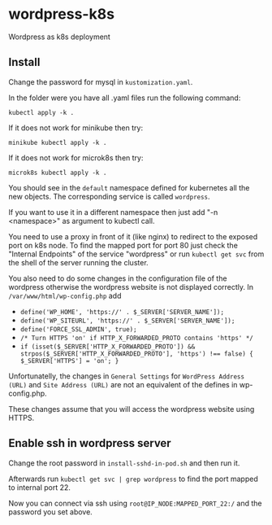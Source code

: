 # wordpress-k8s

Wordpress as k8s deployment

## Install

Change the password for mysql in `kustomization.yaml`.

In the folder were you have all .yaml files run the following command:

```
kubectl apply -k .
```

If it does not work for minikube then try:

```
minikube kubectl apply -k .
```

If it does not work for microk8s then try:

```
microk8s kubectl apply -k .
```

You should see in the `default` namespace defined for kubernetes all the new objects.
The corresponding service is called `wordpress`. 

If you want to use it in a different namespace then just add "-n &lt;namespace&gt;" as argument to kubectl call.

You need to use a proxy in front of it (like nginx) to redirect to the exposed port on k8s node.
To find the mapped port for port 80 just check the "Internal Endpoints" of the service "wordpress"
or run `kubectl get svc` from the shell of the server running the cluster.

You also need to do some changes in the configuration file of the wordpress otherwise the wordpress website is not displayed correctly. 
In `/var/www/html/wp-config.php` add

* `define('WP_HOME', 'https://' . $_SERVER['SERVER_NAME']);`
* `define('WP_SITEURL', 'https://' . $_SERVER['SERVER_NAME']);`
* `define('FORCE_SSL_ADMIN', true);`
* `/* Turn HTTPS 'on' if HTTP_X_FORWARDED_PROTO contains 'https' */`
* `if (isset($_SERVER['HTTP_X_FORWARDED_PROTO']) && strpos($_SERVER['HTTP_X_FORWARDED_PROTO'], 'https') !== false) { $_SERVER['HTTPS'] = 'on'; }`

Unfortunatelly, the changes in `General Settings` for `WordPress Address (URL)` and `Site Address (URL)` are not an equivalent of the defines in wp-config.php.

These changes assume that you will access the wordpress website using HTTPS.

## Enable ssh in wordpress server

Change the root password in `install-sshd-in-pod.sh` and then run it.

Afterwards run `kubectl get svc | grep wordpress` to find the port mapped to internal port 22.

Now you can connect via ssh using `root@IP_NODE:MAPPED_PORT_22:/` and the password you set above.
